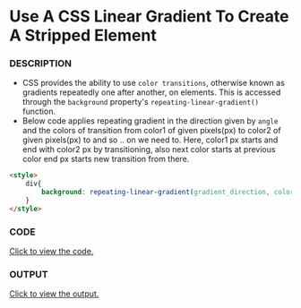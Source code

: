 # Use A CSS Linear Gradient To Create A Stripped Element

### DESCRIPTION
* CSS provides the ability to use `color transitions`, otherwise known as gradients repeatedly one after another, on elements. This is accessed through the `background` property's `repeating-linear-gradient()` function.
* Below code applies repeating gradient in the direction given by `angle` and the colors of transition from color1 of given pixels(px) to color2 of given pixels(px) to and so .. on we need to. Here, color1 px starts and end with color2 px by transitioning, also next color starts at previous color end px starts new transition from there.
```html
<style>
	div{
		background: repeating-linear-gradient(gradient_direction, color1 px, color2 px, color3 px, ...);	
	}
</style>
```

### CODE
[Click to view the code.](create-a-gradual-css-linear-gradient.html)

### OUTPUT
[Click to view the output.](http://htmlpreview.github.io/?https://github.com/saipothanjanjanam/freecodecamp-full-stack-dev/blob/master/Responsive_Web_Design_Certification/3.Applied_Visual_Design/31.Create_A_Gradual_CSS_Linear_Gradient/create-a-gradual-css-linear-gradient.html)
